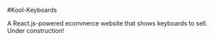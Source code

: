 #Kool-Keyboards

A React.js-powered ecommerce website that shows keyboards to sell. Under construction!
